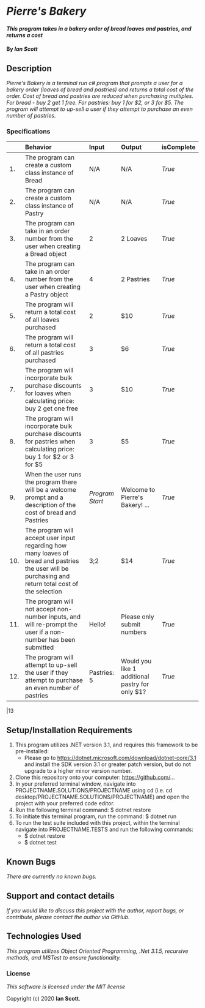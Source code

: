 # _Pierre's Bakery_

#### _This program takes in a bakery order of bread loaves and pastries, and returns a cost_
#### By _**Ian Scott**_

## Description

_Pierre's Bakery is a terminal run c# program that prompts a user for a bakery order (loaves of bread and pastries) and returns a total cost of the order. Cost of bread and pastries are reduced when purchasing multiples. For bread - buy 2 get 1 free. For pastries: buy 1 for $2, or 3 for $5. The program will attempt to up-sell a user if they attempt to purchase an even number of pastries._

### Specifications
| | Behavior | Input | Output | isComplete |
| :-------------     | :-------------     | :------------- | :------------- |:------------- |
|1.|The program can create a custom class instance of Bread | N/A |N/A  | _True_ |
|2.|The program can create a custom class instance of Pastry | N/A | N/A | _True_ |
|3.|The program can take in an order number from the user when creating a Bread object | 2 | 2 Loaves |_True_ |
|4.|The program can take in an order number from the user when creating a Pastry object | 4 | 2 Pastries |_True_ |
|5.|The program will return a total cost of all loaves purchased | 2 | $10 |_True_|
|6.|The program will return a total cost of all pastries purchased | 3 | $6 |_True_|
|7.|The program will incorporate bulk purchase discounts for loaves when calculating price: buy 2 get one free | 3 | $10 |_True_|
|8.|The program will incorporate bulk purchase discounts for pastries when calculating price: buy 1 for $2 or 3 for $5 | 3 | $5 |_True_|
|9.|When the user runs the program there will be a welcome prompt and a description of the cost of bread and Pastries | _Program Start_ | Welcome to Pierre's Bakery! ... |_True_|
|10.|The program will accept user input regarding how many loaves of bread and pastries the user will be purchasing and return total cost of the selection | 3;2 | $14 |_True_|
|11.| The program will not accept non-number inputs, and will re-prompt the user if a non-number has been submitted | Hello! | Please only submit numbers | _True_|
|12.| The program will attempt to up-sell the user if they attempt to purchase an even number of pastries | Pastries: 5 | Would you like 1 additional pastry for only $1? |_True_|

|13


## Setup/Installation Requirements

1. This program utilizes .NET version 3.1, and requires this framework to be pre-installed:
    * Please go to https://dotnet.microsoft.com/download/dotnet-core/3.1 and install the SDK   version 3.1 or greater patch version, but do not upgrade to a higher minor version number.
2. Clone this repository onto your computer: https://github.com/...
3. In your preferred terminal window, navigate into PROJECTNAME.SOLUTIONS/PROJECTNAME using cd (i.e. cd desktop/PROJECTNAME.SOLUTIONS/PROJECTNAME) and open the project with your preferred code editor.
4. Run the following terminal command: $ dotnet restore
5. To initiate this terminal program, run the command: $ dotnet run
6. To run the test suite included with this project, within the terminal navigate into PROJECTNAME.TESTS and run the following commands:
    * $ dotnet restore
    * $ dotnet test


## Known Bugs

_There are currently no known bugs._

## Support and contact details

_If you would like to discuss this project with the author, report bugs, or contribute, please contact the author via GitHub._

## Technologies Used

_This program utilizes Object Oriented Programming, .Net 3.1.5, recursive methods, and MSTest to ensure functionality._

### License

_This software is licensed under the MIT license_

Copyright (c) 2020 **Ian Scott**.